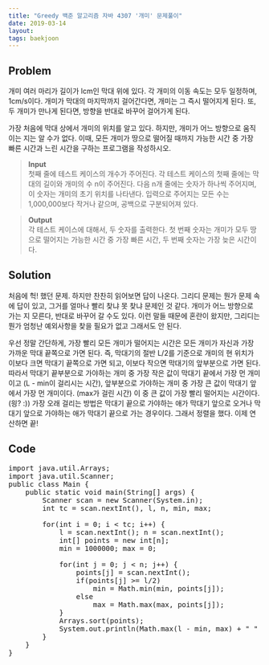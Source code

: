 ```yaml
---
title: "Greedy 백준 알고리즘 자바 4307 '개미' 문제풀이"
date: 2019-03-14
layout:
tags: baekjoon
---
```



## Problem
개미 여러 마리가 길이가 lcm인 막대 위에 있다. 각 개미의 이동 속도는 모두 일정하며, 1cm/s이다. 개미가 막대의 마지막까지 걸어간다면, 개미는 그 즉시 떨어지게 된다. 또, 두 개미가 만나게 된다면, 방향을 반대로 바꾸어 걸어가게 된다.

가장 처음에 막대 상에서 개미의 위치를 알고 있다. 하지만, 개미가 어느 방향으로 움직이는 지는 알 수가 없다. 이때, 모든 개미가 땅으로 떨어질 때까지 가능한 시간 중 가장 빠른 시간과 느린 시간을 구하는 프로그램을 작성하시오.

> <b>Input</b><br>
첫째 줄에 테스트 케이스의 개수가 주어진다. 각 테스트 케이스의 첫째 줄에는 막대의 길이와 개미의 수 n이 주어진다. 다음 n개 줄에는 숫자가 하나씩 주어지며, 이 숫자는 개미의 초기 위치를 나타낸다. 입력으로 주어지는 모든 수는 1,000,000보다 작거나 같으며, 공백으로 구분되어져 있다.

> <b>Output</b><br>
각 테스트 케이스에 대해서, 두 숫자를 출력한다. 첫 번째 숫자는 개미가 모두 땅으로 떨어지는 가능한 시간 중 가장 빠른 시간, 두 번째 숫자는 가장 늦은 시간이다.



## Solution
처음에 헉! 했던 문제. 하지만 찬찬히 읽어보면 답이 나온다. 그리디 문제는 뭔가 문제 속에 답이 있고, 그거를 얼마나 빨리 찾냐 못 찾냐 문제인 것 같다.
개미가 어느 방향으로 가는 지 모른다, 반대로 바꾸어 갈 수도 있다. 이런 말들 때문에 혼란이 왔지만, 그리디는 뭔가 엄청난 예외사항을 찾을 필요가 없고 그래서도 안 된다.

우선 정말 간단하게, 가장 빨리 모든 개미가 떨어지는 시간은 모든 개미가 자신과 가장 가까운 막대 끝쪽으로 가면 된다. 즉, 막대기의 절반 L/2를 기준으로 개미의 현 위치가 이보다 크면 막대기 끝쪽으로 가면 되고, 이보다 작으면 막대기의 앞부분으로 가면 된다.
따라서 막대기 끝부분으로 가야하는 개미 중 가장 작은 값이 막대기 끝에서 가장 먼 개미이고 (L - min이 걸리시는 시간), 앞부분으로 가야하는 개미 중 가장 큰 값이 막대기 앞에서 가장 먼 개미이다. (max가 걸린 시간) 이 중 큰 값이 가장 빨리 떨어지는 시간이다. (읭? :))
가장 오래 걸리는 방법은 막대기 끝으로 가야하는 애가 막대기 앞으로 오거나 막대기 앞으로 가야하는 애가 막대기 끝으로 가는 경우이다.
그래서 정렬을 했다. 이제 연산하면 끝!



## Code
<pre>
import java.util.Arrays;
import java.util.Scanner;
public class Main {
	public static void main(String[] args) {
		Scanner scan = new Scanner(System.in);
		int tc = scan.nextInt(), l, n, min, max;
		
		for(int i = 0; i < tc; i++) {
			l = scan.nextInt(); n = scan.nextInt();
			int[] points = new int[n];
			min = 1000000; max = 0;
			
			for(int j = 0; j < n; j++) {
				points[j] = scan.nextInt();
				if(points[j] >= l/2)
					min = Math.min(min, points[j]);
				else
					max = Math.max(max, points[j]);
			}
			Arrays.sort(points);
			System.out.println(Math.max(l - min, max) + " " + Math.max(l - points[0], points[n-1]));
		}
	}
}
